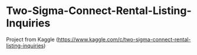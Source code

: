 # Two-Sigma-Connect-Rental-Listing-Inquiries
Project from Kaggle (https://www.kaggle.com/c/two-sigma-connect-rental-listing-inquiries)

